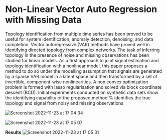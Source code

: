 # Non-Linear Vector Auto Regression with Missing Data
Topology identification from multiple time series has been proved to be useful for system identification, anomaly detection, denoising, and data completion. Vector autoregressive (VAR) methods have proved well in identifying directed topology from complex networks. The task of inferring topology in the presence of noise and missing observations has been studied for linear models. As a first approach to joint signal estimation and topology identification with a nonlinear model, this paper proposes a method to do so under the modelling assumption that signals are generated by a sparse VAR model in a latent space and then transformed by a set of invertible, component-wise nonlinearities. A non convex optimization problem is formed with lasso regularisation and solved via block coordinate descent (BCD). Initial experiments conducted on synthetic data sets show the identifying capability of the proposed method.% identifies the true topology and signal from noisy and missing observations


![Screenshot 2022-11-23 at 17 04 34](https://user-images.githubusercontent.com/64849646/203593587-28e558c4-37ea-41a2-a31f-1af011cd3c2e.png)

![Screenshot 2022-11-23 at 17 05 07](https://user-images.githubusercontent.com/64849646/203593832-7a3fcc1f-974e-442e-99a5-324906dfd5f9.png)

**Results**
![Screenshot 2022-11-23 at 17 05 31](https://user-images.githubusercontent.com/64849646/203593847-288103d0-9d25-437b-bef2-ba0019b1dcef.png)
